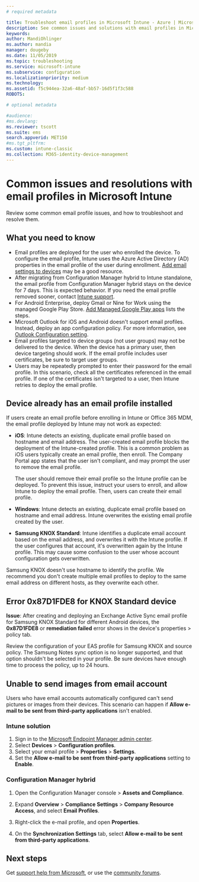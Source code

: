 ```yaml
---
# required metadata

title: Troubleshoot email profiles in Microsoft Intune - Azure | Microsoft Docs
description: See common issues and solutions with email profiles in Microsoft Intune, including duplicate email profiles and errors on Samsung KNOX Standard Android devices.
keywords:
author: MandiOhlinger
ms.author: mandia
manager: dougeby
ms.date: 11/05/2019
ms.topic: troubleshooting
ms.service: microsoft-intune
ms.subservice: configuration
ms.localizationpriority: medium
ms.technology:
ms.assetid: f5c944ea-32a6-48af-bb57-16d5f1f3c588
ROBOTS:

# optional metadata

#audience:
#ms.devlang:
ms.reviewer: tscott
ms.suite: ems
search.appverid: MET150
#ms.tgt_pltfrm:
ms.custom: intune-classic
ms.collection: M365-identity-device-management
---
```


# Common issues and resolutions with email profiles in Microsoft Intune

Review some common email profile issues, and how to troubleshoot and resolve them.

## What you need to know

- Email profiles are deployed for the user who enrolled the device. To configure the email profile, Intune uses the Azure Active Directory (AD) properties in the email profile of the user during enrollment. [Add email settings to devices](email-settings-configure.md) may be a good resource.
- After migrating from Configuration Manager hybrid to Intune standalone, the email profile from Configuration Manager hybrid stays on the device for 7 days. This is expected behavior. If you need the email profile removed sooner, contact [Intune support](../fundamentals/get-support.md).
- For Android Enterprise, deploy Gmail or Nine for Work using the managed Google Play Store. [Add Managed Google Play apps](../apps/apps-add-android-for-work.md) lists the steps.
- Microsoft Outlook for iOS and Android doesn't support email profiles. Instead, deploy an app configuration policy. For more information, see [Outlook Configuration setting](../apps/app-configuration-policies-outlook.md).
- Email profiles targeted to device groups (not user groups) may not be delivered to the device. When the device has a primary user, then device targeting should work. If the email profile includes user certificates, be sure to target user groups.
- Users may be repeatedly prompted to enter their password for the email profile. In this scenario, check all the certificates referenced in the email profile. If one of the certificates isn't targeted to a user, then Intune retries to deploy the email profile.

## Device already has an email profile installed

If users create an email profile before enrolling in Intune or Office 365 MDM, the email profile deployed by Intune may not work as expected:

- **iOS**: Intune detects an existing, duplicate email profile based on hostname and email address. The user-created email profile blocks the deployment of the Intune-created profile. This is a common problem as iOS users typically create an email profile, then enroll. The Company Portal app states that the user isn't compliant, and may prompt the user to remove the email profile.

  The user should remove their email profile so the Intune profile can be deployed. To prevent this issue, instruct your users to enroll, and allow Intune to deploy the email profile. Then, users can create their email profile.

- **Windows**: Intune detects an existing, duplicate email profile based on hostname and email address. Intune overwrites the existing email profile created by the user.

- **Samsung KNOX Standard**: Intune identifies a duplicate email account based on the email address, and overwrites it with the Intune profile. If the user configures that account, it's overwritten again by the Intune profile. This may cause some confusion to the user whose account configuration gets overwritten.

Samsung KNOX doesn't use hostname to identify the profile. We recommend you don't create multiple email profiles to deploy to the same email address on different hosts, as they overwrite each other.

## Error 0x87D1FDE8 for KNOX Standard device

**Issue**: After creating and deploying an Exchange Active Sync email profile for Samsung KNOX Standard for different Android devices, the **0x87D1FDE8** or **remediation failed** error shows in the device's properties > policy tab.

Review the configuration of your EAS profile for Samsung KNOX and source policy. The Samsung Notes sync option is no longer supported, and that option shouldn't be selected in your profile. Be sure devices have enough time to process the policy, up to 24 hours.

## Unable to send images from  email account

Users who have email accounts automatically configured can't send pictures or images from their devices. This scenario can happen if **Allow e-mail to be sent from third-party applications** isn't enabled.

### Intune solution

1. Sign in to the [Microsoft Endpoint Manager admin center](https://go.microsoft.com/fwlink/?linkid=2109431).
2. Select **Devices** > **Configuration profiles**.
3. Select your email profile > **Properties** > **Settings**.
4. Set the **Allow e-mail to be sent from third-party applications** setting to **Enable**.

### Configuration Manager hybrid

1. Open the Configuration Manager console > **Assets and Compliance**.

2. Expand **Overview** > **Compliance Settings** > **Company Resource Access**, and select **Email Profiles**.

3. Right-click the e-mail profile, and open **Properties**.

4. On the **Synchronization Settings** tab, select **Allow e-mail to be sent from third-party applications**.

## Next steps

Get [support help from Microsoft](../fundamentals/get-support.md), or use the [community forums](https://social.technet.microsoft.com/Forums/en-US/home?category=microsoftintune).
